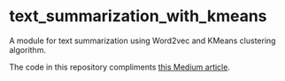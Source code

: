# text_summarization_with_kmeans

A module for text summarization using Word2vec and KMeans clustering algorithm.

The code in this repository compliments [this Medium article](https://medium.com/@akankshagupta371/understanding-text-summarization-using-k-means-clustering-6487d5d37255).
